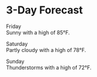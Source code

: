 <!DOCTYPE html>
<html>
<head>
<meta charset="utf-8">
<meta name="viewport" content="width=device-width, initial-scale=1">
<title>3-Day Forecast</title>
<style>

/********** Base styles **********/
* {
  box-sizing: border-box;
}

body {
  font-family: 'Roboto', sans-serif;
  background: linear-gradient(to right, #F2709C, #FF9472);
  color: white;
}

h1 {
  margin-bottom: 15px;
  text-align: center;
}

.box1 p, .box2 p, .box3 p {
  border: 1px solid black;
  background-color: rgba(69, 137, 225, 0.8);
  width: 90%;
  height: 150px;
  margin-right: auto;
  margin-left: auto;
  color: black;
  display: flex;
  flex-direction: column;
  justify-content: space-between;
  align-items: flex-start;
  padding: 10px;
  border-radius: 10px;
  
}

.box1 p span, .box2 p span, .box3 p span {
  align-self: flex-end;
  background-color: #5AA52A;
  padding: 2px 5px;
  border-radius: 5px;
  font-weight: bold;
}

.box2 p span {
  background-color: #2A5AA5;
}

.box3 p span {
  background-color: #A52A2A;
}

/* Simple Responsive Framework. */
.row {
  width: 100%;
  display: flex;
  justify-content: space-around;
  align-items: flex-start;
  flex-wrap: wrap;
}

.col {
  border: 1px solid transparent;
  box-sizing: border-box;
  margin: 10px;
}

/********** Large devices only **********/
@media (min-width: 1200px) {
  .col {
    width: 30%;
  }
}

/********** Medium devices only **********/
@media (min-width: 992px) and (max-width: 1199px) {
  .col {
    width: 45%;
  }
}

/********** Small devices only **********/
@media (max-width: 991px) {
  .col {
    width: 90%;
  }
}

</style>
</head>
<body>
<h1>3-Day Forecast</h1>

<div class="row">
  <div class="col box1">
    <p>
      <span>Friday</span>
      <br/>
      Sunny with a high of 85°F.
    </p>
  </div>

  <div class="col box2">
    <p>
      <span>Saturday</span>
      <br/>
      Partly cloudy with a high of 78°F.
    </p>
  </div>
  <div class="col box3">
    <p>
      <span>Sunday</span>
      <br/>
      Thunderstorms with a high of 72°F.
    </p>
  </div>
</div>

</body>
</html>
